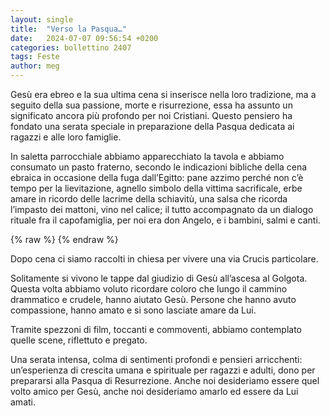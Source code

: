 ```yaml
---
layout: single
title:  "Verso la Pasqua…"
date:   2024-07-07 09:56:54 +0200
categories: bollettino 2407
tags: Feste
author: meg
---
```


Gesù era ebreo e la sua ultima cena si inserisce nella loro tradizione, ma a seguito della sua passione, morte e risurrezione, essa ha assunto un significato ancora più profondo per noi Cristiani.
Questo pensiero ha fondato una serata speciale in preparazione della Pasqua dedicata ai ragazzi e alle loro famiglie. 

In saletta parrocchiale abbiamo apparecchiato la tavola e abbiamo consumato un pasto fraterno, secondo le indicazioni bibliche della cena ebraica in occasione della fuga dall’Egitto: pane azzimo perché non c’è tempo per la lievitazione, agnello simbolo della vittima sacrificale, erbe amare in ricordo delle lacrime della schiavitù, una salsa che ricorda l’impasto dei mattoni, vino nel calice; il tutto accompagnato da un dialogo rituale fra il capofamiglia, per noi era don Angelo, e i bambini, salmi e canti.


{% raw %}<img class="full"
     src="/assets/images/bollettino2407/pasqua-1.jpg"
     alt="">
{% endraw %}





Dopo cena ci siamo raccolti in chiesa per vivere una via Crucis particolare.

Solitamente si vivono le tappe dal giudizio di Gesù all’ascesa al Golgota. Questa volta abbiamo voluto ricordare coloro che lungo il cammino drammatico e crudele, hanno aiutato Gesù. Persone che hanno avuto compassione, hanno amato e si sono lasciate amare da Lui. 

Tramite spezzoni di film, toccanti e commoventi, abbiamo contemplato quelle scene, riflettuto e pregato.


Una serata intensa, colma di sentimenti profondi e pensieri arricchenti: un’esperienza di crescita umana e spirituale per ragazzi e adulti, dono per prepararsi alla Pasqua di Resurrezione. Anche noi desideriamo essere quel volto amico per Gesù, anche noi desideriamo amarlo ed essere da Lui amati.

